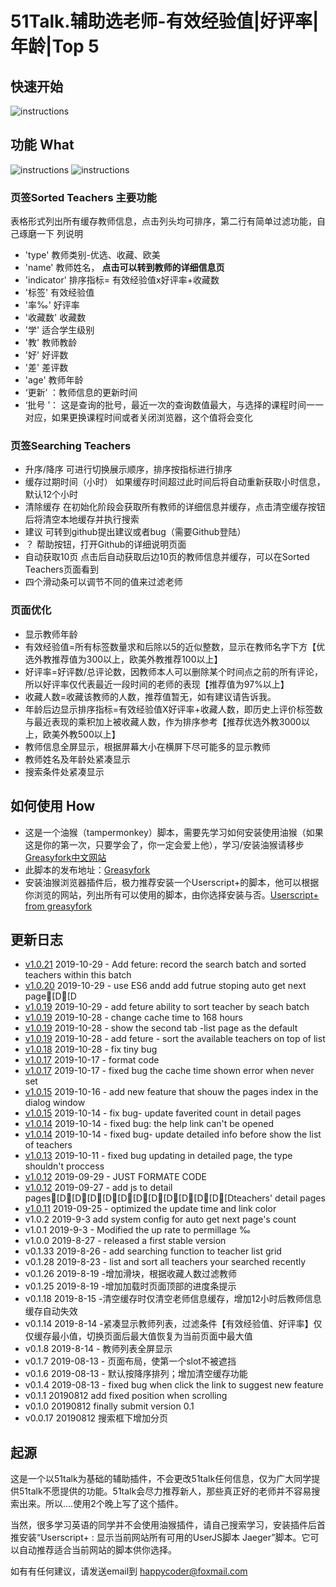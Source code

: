 # 51Talk.辅助选老师-有效经验值|好评率|年龄|Top 5
## 快速开始

![instructions](https://raw.githubusercontent.com/niubilityfrontend/userscripts/master/hunttingteacheron51talk/quickstart.png)

## 功能 What

![instructions](https://raw.githubusercontent.com/niubilityfrontend/userscripts/master/hunttingteacheron51talk/Instructions.png)
![instructions](https://raw.githubusercontent.com/niubilityfrontend/userscripts/master/hunttingteacheron51talk/Instructions2.png)

### 页签Sorted Teachers **主要功能**
表格形式列出所有缓存教师信息，点击列头均可排序，第二行有简单过滤功能，自己琢磨一下
列说明
- 'type' 教师类别-优选、收藏、欧美
- 'name' 教师姓名， **点击可以转到教师的详细信息页**
- 'indicator' 排序指标= 有效经验值x好评率+收藏数
- '标签' 有效经验值
- '率‰' 好评率
- '收藏数' 收藏数
- '学' 适合学生级别
- '教' 教师教龄
- '好' 好评数
- '差' 差评数
- 'age' 教师年龄
- ‘更新’ ：教师信息的更新时间
- ‘批号 ’： 这是查询的批号，最近一次的查询数值最大，与选择的课程时间一一对应，如果更换课程时间或者关闭浏览器，这个值将会变化

### 页签Searching Teachers
 - 升序/降序 可进行切换展示顺序，排序按指标进行排序
 - 缓存过期时间（小时） 如果缓存时间超过此时间后将自动重新获取小时信息，默认12个小时
 - 清除缓存 在初始化阶段会获取所有教师的详细信息并缓存，点击清空缓存按钮后将清空本地缓存并执行搜索
 - 建议 可转到github提出建议或者bug（需要Github登陆）
 - ？ 帮助按钮，打开Github的详细说明页面
 - 自动获取10页 点击后自动获取后边10页的教师信息并缓存，可以在Sorted Teachers页面看到
 - 四个滑动条可以调节不同的值来过滤老师 

### 页面优化
- 显示教师年龄
- 有效经验值=所有标签数量求和后除以5的近似整数，显示在教师名字下方【优选外教推荐值为300以上，欧美外教推荐100以上】
- 好评率=好评数/总评论数，因教师本人可以删除某个时间点之前的所有评论，所以好评率仅代表最近一段时间的老师的表现【推荐值为97%以上】
- 收藏人数=收藏该教师的人数，推荐值暂无，如有建议请告诉我。
- 年龄后边显示排序指标=有效经验值X好评率+收藏人数，即历史上评价标签数与最近表现的乘积加上被收藏人数，作为排序参考【推荐优选外教3000以上，欧美外教500以上】
- 教师信息全屏显示，根据屏幕大小在横屏下尽可能多的显示教师
- 教师姓名及年龄处紧凑显示
- 搜索条件处紧凑显示

## 如何使用 How
- 这是一个油猴（tampermonkey）脚本，需要先学习如何安装使用油猴（如果这是你的第一次，只要学会了，你一定会爱上他），学习/安装油猴请移步[Greasyfork中文网站](https://greasyfork.org/zh-CN)
- 此脚本的发布地址：[Greasyfork](https://greasyfork.org/zh-CN/scripts/388276-%E8%BE%85%E5%8A%A9%E9%80%89%E8%80%81%E5%B8%88-%E6%9C%89%E6%95%88%E7%BB%8F%E9%AA%8C%E5%80%BC-%E5%A5%BD%E8%AF%84%E7%8E%87-%E5%B9%B4%E9%BE%84-top-5)
- 安装油猴浏览器插件后，极力推荐安装一个Userscript+的脚本，他可以根据你浏览的网站，列出所有可以使用的脚本，由你选择安装与否。[Userscript+ from greasyfork](https://greasyfork.org/zh-CN/scripts/24508-userscript-show-site-all-userjs)

## 更新日志

- [v1.0.21](https://greasyfork.org/zh-CN/scripts/388276-51talk选择最好最合适的老师-经验-好评率-年龄-收藏数?version=744811) 2019-10-29 - Add feture: record the search batch and sorted teachers within this batch
-   [v1.0.20](https://greasyfork.org/zh-CN/scripts/388276-51talk选择最好最合适的老师-经验-好评率-年龄-收藏数?version=744806) 2019-10-29 - use ES6 andd add futrue stoping auto get next page[D[D
-   [v1.0.19](https://greasyfork.org/zh-CN/scripts/388276-51talk选择最好最合适的老师-经验-好评率-年龄-收藏数?version=744800) 2019-10-29 - add feture ability to sort teacher by seach batch
-   [v1.0.19](https://greasyfork.org/zh-CN/scripts/388276-51talk选择最好最合适的老师-经验-好评率-年龄-收藏数?version=744580) 2019-10-28 - change cache time to 168 hours
-   [v1.0.19](https://greasyfork.org/zh-CN/scripts/388276-51talk选择最好最合适的老师-经验-好评率-年龄-收藏数?version=744579) 2019-10-28 - show the second tab -list page as the default
-   [v1.0.19](https://greasyfork.org/zh-CN/scripts/388276-51talk选择最好最合适的老师-经验-好评率-年龄-收藏数?version=744573) 2019-10-28 - add feture - sort the available teachers on top of list
-   [v1.0.18](https://greasyfork.org/zh-CN/scripts/388276-51talk选择最好最合适的老师-经验-好评率-年龄-收藏数?version=744545) 2019-10-28 - fix tiny bug
-   [v1.0.17](https://greasyfork.org/zh-CN/scripts/388276-51talk选择最好最合适的老师-经验-好评率-年龄-收藏数?version=741521) 2019-10-17 - format code
-   [v1.0.17](https://greasyfork.org/zh-CN/scripts/388276-51talk选择最好最合适的老师-经验-好评率-年龄-收藏数?version=741520) 2019-10-17 - fixed bug the cache time shown error when never set
-   [v1.0.15](https://greasyfork.org/zh-CN/scripts/388276-51talk选择最好最合适的老师-经验-好评率-年龄-收藏数?version=741219) 2019-10-16 - add new feature that shouw the pages index in the dialog window
-   [v1.0.15](https://greasyfork.org/zh-CN/scripts/388276-51talk选择最好最合适的老师-经验-好评率-年龄-收藏数?version=740726) 2019-10-14 - fix bug- update faverited count in detail pages
-   [v1.0.14](https://greasyfork.org/zh-CN/scripts/388276-51talk选择最好最合适的老师-经验-好评率-年龄-收藏数?version=740703) 2019-10-14 - fixed bug: the help link can't be opened
-   [v1.0.14](https://greasyfork.org/zh-CN/scripts/388276-51talk选择最好最合适的老师-经验-好评率-年龄-收藏数?version=740693) 2019-10-14 - fixed bug- update detailed info before show the list of teachers
-   [v1.0.13](https://greasyfork.org/zh-CN/scripts/388276-51talk选择最好最合适的老师-经验-好评率-年龄-收藏数?version=739840) 2019-10-11 - fixed bug updating in detailed page, the type shouldn't proccess
-   [v1.0.12](https://greasyfork.org/zh-CN/scripts/388276-51talk选择最好最合适的老师-经验-好评率-年龄-收藏数?version=736801) 2019-09-29 - JUST FORMATE CODE
-   [v1.0.12](https://greasyfork.org/zh-CN/scripts/388276-51talk选择最好最合适的老师-经验-好评率-年龄-收藏数?version=736416) 2019-09-27 - add js to detail pages[D[D[D[D[D[D[D[D[D[D[D[Dteachers' detail pages
-   [v1.0.11](https://greasyfork.org/zh-CN/scripts/388276-51talk选择最好最合适的老师-经验-好评率-年龄-收藏数?version=735823) 2019-09-25 - optimized the update time and link color
- v1.0.2 2019-9-3 add system config for auto get next page's count
- v1.0.1 2019-9-3 - Modified the up rate to permillage ‰
- v1.0.0 2019-8-27 - released a first stable version 
- v0.1.33 2019-8-26 - add searching function to teacher list grid
- v0.1.28 2019-8-23 - list and sort all teachers your searched recently
- v0.1.26 2019-8-19 -增加滑块，根据收藏人数过滤教师
- v0.1.25 2019-8-19 -增加加载时页面顶部的进度条提示
- v0.1.18 2019-8-15 -清空缓存时仅清空老师信息缓存，增加12小时后教师信息缓存自动失效
- v0.1.14 2019-8-14 -紧凑显示教师列表，过滤条件【有效经验值、好评率】仅仅缓存最小值，切换页面后最大值恢复为当前页面中最大值
- v0.1.8 2019-8-14 - 教师列表全屏显示
- v0.1.7 2019-08-13 - 页面布局，使第一个slot不被遮挡
- v0.1.6 2019-08-13 - 默认按降序排列；增加清空缓存功能
- v0.1.4 2019-08-13 - fixed bug when click the link to suggest new feature
- v0.1.1 20190812 add fixed position when scrolling
- v0.1.0 20190812 finally submit version 0.1
- v0.0.17 20190812 搜索框下增加分页

## 起源
这是一个以51talk为基础的辅助插件，不会更改51talk任何信息，仅为广大同学提供51talk不愿提供的功能。51talk会尽力推荐新人，那些真正好的老师并不容易搜索出来。所以....使用2个晚上写了这个插件。

当然，很多学习英语的同学并不会使用油猴插件，请自己搜索学习，安装插件后首推安装“Userscript+ : 显示当前网站所有可用的UserJS脚本 Jaeger”脚本。它可以自动推荐适合当前网站的脚本供你选择。

如有有任何建议，请发送email到 happycoder@foxmail.com
